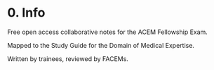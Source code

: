 # 0. Info

Free open access collaborative notes for the ACEM Fellowship Exam. 

Mapped to the Study Guide for the Domain of Medical Expertise.

Written by trainees, reviewed by FACEMs.

 





